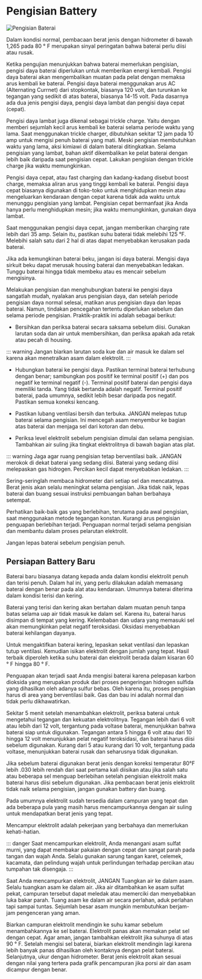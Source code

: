 # Pengisian Battery

![Pengisian Baterai](https://i.gyazo.com/b524612b6a9c5b8a7ae34f9a21f0d9e5.png)

Dalam kondisi normal, pembacaan berat jenis dengan hidrometer di bawah 1,265 pada 80 ° F merupakan sinyal peringatan bahwa baterai perlu diisi atau rusak.

Ketika pengujian menunjukkan bahwa baterai memerlukan pengisian, pengisi daya baterai diperlukan untuk memberikan energi kembali. Pengisi daya baterai akan mengembalikan muatan pada pelat dengan memaksa arus kembali ke baterai. Pengisi daya baterai menggunakan arus AC (Alternating Currnet) dari stopkontak, biasanya 120 volt, dan turunkan ke tegangan yang sedikit di atas baterai, biasanya 14-15 volt. Pada dasarnya ada dua jenis pengisi daya, pengisi daya lambat dan pengisi daya cepat (cepat).

Pengisi daya lambat juga dikenal sebagai trickle charge. Yaitu dengan memberi sejumlah kecil arus kembali ke baterai selama periode waktu yang lama. Saat menggunakan trickle charger, dibutuhkan sekitar 12 jam pada 10 amp untuk mengisi penuh baterai yang mati. Meski pengisian membutuhkan waktu yang lama, aksi kimiawi di dalam baterai ditingkatkan. Selama pengisian yang lambat, bahan aktif dikembalikan ke pelat baterai dengan lebih baik daripada saat pengisian cepat. Lakukan pengisian dengan trickle charge jika waktu memungkinkan.

Pengisi daya cepat, atau fast charging dan kadang-kadang disebut boost charge, memaksa aliran arus yang tinggi kembali ke baterai. Pengisi daya cepat biasanya digunakan di toko-toko untuk menghidupkan mesin atau mengeluarkan kendaraan dengan cepat karena tidak ada waktu untuk menunggu pengisian yang lambat. Pengisian cepat bermanfaat jika Anda hanya perlu menghidupkan mesin; jika waktu memungkinkan, gunakan daya lambat.

Saat menggunakan pengisi daya cepat, jangan memberikan charging rate lebih dari 35 amp. Selain itu, pastikan suhu baterai tidak melebihi 125 °F. Melebihi salah satu dari 2 hal di atas dapat menyebabkan kerusakan pada baterai.

Jika ada kemungkinan baterai beku, jangan isi daya baterai. Mengisi daya sirkuit beku dapat merusak housing baterai dan menyebabkan ledakan. Tunggu baterai hingga tidak membeku atau es mencair sebelum mengisinya.

Melakukan pengisian dan menghubungkan baterai ke pengisi daya sangatlah mudah, nyalakan arus pengisian daya, dan setelah periode pengisian daya normal selesai, matikan arus pengisian daya dan lepas baterai. Namun, tindakan pencegahan tertentu diperlukan sebelum dan selama periode pengisian. Praktik-praktik ini adalah sebagai berikut:

- Bersihkan dan periksa baterai secara saksama sebelum diisi. Gunakan larutan soda dan air untuk membersihkan, dan periksa apakah ada retak atau pecah di housing.

::: warning
Jangan biarkan larutan soda kue dan air masuk ke dalam sel karena akan menetralkan asam dalam elektrolit.
:::

- Hubungkan baterai ke pengisi daya. Pastikan terminal baterai terhubung dengan benar; sambungkan pos positif ke terminal positif (+) dan pos negatif ke terminal negatif (-).  Terminal positif baterai dan pengisi daya memiliki tanda. Yang tidak bertanda adalah negatif. Terminal positif baterai, pada umumnya, sedikit lebih besar daripada pos negatif. Pastikan semua koneksi kencang.

- Pastikan lubang ventilasi bersih dan terbuka. JANGAN melepas tutup baterai selama pengisian. Ini mencegah asam menyembur ke bagian atas baterai dan menjaga sel dari kotoran dan debu.

- Periksa level elektrolit sebelum pengisian dimulai dan selama pengisian. Tambahkan air suling jika tingkat elektrolitnya di bawah bagian atas plat.

::: warning
Jaga agar ruang pengisian tetap berventilasi baik. JANGAN merokok di dekat baterai yang sedang diisi. Baterai yang sedang diisi melepaskan gas hidrogen. Percikan kecil dapat menyebabkan ledakan.
:::

Sering-seringlah membaca hidrometer dari setiap sel dan mencatatnya. Berat jenis akan selalu meningkat selama pengisian. Jika tidak naik, lepas baterai dan buang sesuai instruksi pembuangan bahan berbahaya setempat.

Perhatikan baik-baik gas yang berlebihan, terutama pada awal pengisian, saat menggunakan metode tegangan konstan. Kurangi arus pengisian penguapan berlebihan terjadi. Penguapan normal terjadi selama pengisian dan membantu dalam proses pelarutan elektrolit.

Jangan lepas baterai sebelum pengisian penuh.

## Persiapan Battery Baru
Baterai baru biasanya datang kepada anda dalam kondisi elektrolit penuh dan terisi penuh. Dalam hal ini, yang perlu dilakukan adalah memasang baterai dengan benar pada alat atau kendaraan. Umumnya baterai diterima dalam kondisi terisi dan kering.

Baterai yang terisi dan kering akan bertahan dalam muatan penuh tanpa batas selama uap air tidak masuk ke dalam sel. Karena itu, baterai harus disimpan di tempat yang kering. Kelembaban dan udara yang memasuki sel akan memungkinkan pelat negatif teroksidasi. Oksidasi menyebabkan baterai kehilangan dayanya.

Untuk mengaktifkan baterai kering, lepaskan sekat ventilasi dan lepaskan tutup ventilasi. Kemudian isikan elektrolit dengan jumlah yang tepat. Hasil terbaik diperoleh ketika suhu baterai dan elektrolit berada dalam kisaran 60 ° F hingga 80 ° F.

Penguapan akan terjadi saat Anda mengisi baterai karena pelepasan karbon dioksida yang merupakan produk dari proses pengeringan hidrogen sulfida yang dihasilkan oleh adanya sulfur bebas. Oleh karena itu, proses pengisian harus di area yang berventilasi baik. Gas dan bau ini adalah normal dan tidak perlu dikhawatirkan.

Sekitar 5 menit setelah menambahkan elektrolit, periksa baterai untuk mengetahui tegangan dan kekuatan elektrolitnya.  Tegangan lebih dari 6 volt atau lebih dari 12 volt, tergantung pada voltase baterai, menunjukkan bahwa baterai siap untuk digunakan. Tegangan antara 5 hingga 6 volt atau dari 10 hingga 12 volt menunjukkan pelat negatif teroksidasi, dan baterai harus diisi sebelum digunakan. Kurang dari 5 atau kurang dari 10 volt, tergantung pada voltase, menunjukkan baterai rusak dan seharusnya tidak digunakan.

Jika sebelum baterai digunakan berat jenis dengan koreksi temperatur 80°F lebih .030 lebih rendah dari saat pertama kali diisikan atau jika salah satu atau beberapa sel menguap berlebihan setelah pengisian elektrolit maka baterai harus diisi sebelum digunakan. Jika pembacaan berat jenis elektrolit tidak naik selama pengisian, jangan gunakan battery dan buang.

Pada umumnya elektrolit sudah tersedia dalam campuran yang tepat dan ada beberapa pula yang masih harus mencampurkannya dengan air suling untuk mendapatkan berat jenis yang tepat.

Mencampur elektrolit adalah pekerjaan yang berbahaya dan memerlukan kehati-hatian.

::: danger
Saat mencampurkan elektrolit, Anda menangani asam sulfat murni, yang dapat membakar pakaian dengan cepat dan sangat parah pada tangan dan wajah Anda. Selalu gunakan sarung tangan karet, celemek, kacamata, dan pelindung wajah untuk perlindungan terhadap percikan atau tumpahan tak disengaja.
:::

Saat Anda mencampurkan elektrolit, JANGAN Tuangkan air ke dalam asam. Selalu tuangkan asam ke dalam air. Jika air ditambahkan ke asam sulfat pekat, campuran tersebut dapat meledak atau memerciki dan menyebabkan luka bakar parah. Tuang asam ke dalam air secara perlahan, aduk perlahan tapi sampai tuntas. Sejumlah besar asam mungkin membutuhkan berjam-jam pengenceran yang aman.

Biarkan campuran elektrolit mendingin ke suhu kamar sebelum menambahkannya ke sel baterai. Elektrolit panas akan memakan pelat sel dengan cepat. Agar aman, jangan tambahkan elektrolit jika suhunya di atas 90 ° F. Setelah mengisi sel baterai, biarkan elektrolit mendingin lagi karena lebih banyak panas dihasilkan oleh kontaknya dengan pelat baterai. Selanjutnya, ukur dengan hidrometer. Berat jenis elektrolit akan sesuai dengan nilai yang tertera pada grafik pencampuran jika porsi air dan asam dicampur dengan benar.